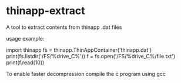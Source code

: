 # thinapp-extract

A tool to extract contents from thinapp .dat files

usage example:

import thinapp
fs = thinapp.ThinAppContainer('thinapp.dat')
print(fs.listdir('/FS/%drive_C%'))
f = fs.open('/FS/%drive_C%/file.txt')
print(f.read(10))


To enable faster decompression compile the c program using gcc
